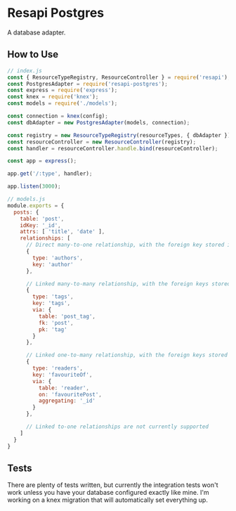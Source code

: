 # Resapi Postgres

A database adapter.

## How to Use

```js
// index.js
const { ResourceTypeRegistry, ResourceController } = require('resapi');
const PostgresAdapter = require('resapi-postgres');
const express = require('express');
const knex = require('knex');
const models = require('./models');

const connection = knex(config);
const dbAdapter = new PostgresAdapter(models, connection);

const registry = new ResourceTypeRegistry(resourceTypes, { dbAdapter });
const resourceController = new ResourceController(registry);
const handler = resourceController.handle.bind(resourceController);

const app = express();

app.get('/:type', handler);

app.listen(3000);
```

```js
// models.js
module.exports = {
  posts: {
    table: 'post',
    idKey: '_id',
    attrs: [ 'title', 'date' ],
    relationships: [
      // Direct many-to-one relationship, with the foreign key stored in this resource's row.
      {
        type: 'authors',
        key: 'author'
      },

      // Linked many-to-many relationship, with the foreign keys stored in a linking table.
      {
        type: 'tags',
        key: 'tags',
        via: {
          table: 'post_tag',
          fk: 'post',
          pk: 'tag'
        }
      },

      // Linked one-to-many relationship, with the foreign keys stored in a normal table.
      {
        type: 'readers',
        key: 'favouriteOf',
        via: {
          table: 'reader',
          on: 'favouritePost',
          aggregating: '_id'
        }
      },

      // Linked to-one relationships are not currently supported
    ]
  }
}
```

## Tests

There are plenty of tests written, but currently the integration tests won't work unless you have your database configured exactly like mine. I'm working on a knex migration that will automatically set everything up.
